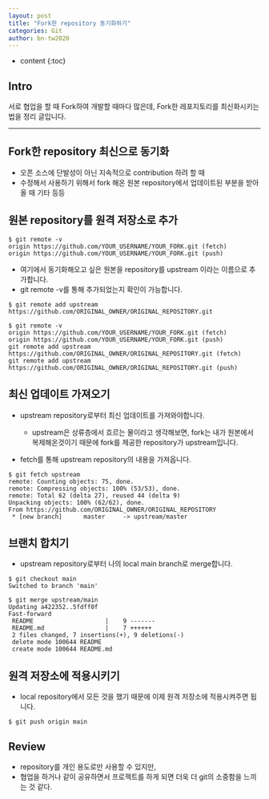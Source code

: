 ```yaml
---
layout: post
title: "Fork한 repository 동기화하기"
categories: Git
author: bn-tw2020
---
```


* content
{:toc}

## Intro

서로 협업을 할 때 Fork하여 개발할 때마다 많은데, Fork한 레포지토리를 최신화시키는법을 정리 글입니다.




---

## Fork한 repository 최신으로 동기화

- 오픈 소스에 단발성이 아닌 지속적으로 contribution 하려 할 때
- 수정해서 사용하기 위해서 fork 해온 원본 repository에서 업데이트된 부분을 받아올 때 기타 등등

## 원본 repository를 원격 저장소로 추가

```
$ git remote -v
origin https://github.com/YOUR_USERNAME/YOUR_FORK.git (fetch)
origin https://github.com/YOUR_USERNAME/YOUR_FORK.git (push)
```

- 여기에서 동기화해오고 싶은 원본을 repository를 upstream 이라는 이름으로 추가합니다.
- git remote -v를 통해 추가되었는지 확인이 가능합니다.

```
$ git remote add upstream https://github.com/ORIGINAL_OWNER/ORIGINAL_REPOSITORY.git

$ git remote -v
origin https://github.com/YOUR_USERNAME/YOUR_FORK.git (fetch)
origin https://github.com/YOUR_USERNAME/YOUR_FORK.git (push)
git remote add upstream https://github.com/ORIGINAL_OWNER/ORIGINAL_REPOSITORY.git (fetch)
git remote add upstream https://github.com/ORIGINAL_OWNER/ORIGINAL_REPOSITORY.git (push)
```

## 최신 업데이트 가져오기

- upstream repository로부터 최신 업데이트를 가져와야합니다.

  - upstream은 상류층에서 흐르는 물이라고 생각해보면, fork는 내가 원본에서 복제해온것이기 때문에 fork를 제공한 repository가 upstream입니다.

- fetch를 통해 upstream repository의 내용을 가져옵니다.

```
$ git fetch upstream
remote: Counting objects: 75, done.
remote: Compressing objects: 100% (53/53), done.
remote: Total 62 (delta 27), reused 44 (delta 9)
Unpacking objects: 100% (62/62), done.
From https://github.com/ORIGINAL_OWNER/ORIGINAL_REPOSITORY
 * [new branch]      master     -> upstream/master
```

## 브랜치 합치기

- upstream repository로부터 나의 local main branch로 merge합니다.

```
$ git checkout main
Switched to branch 'main'

$ git merge upstream/main
Updating a422352..5fdff0f
Fast-forward
 README                    |    9 -------
 README.md                 |    7 ++++++
 2 files changed, 7 insertions(+), 9 deletions(-)
 delete mode 100644 README
 create mode 100644 README.md
```

## 원격 저장소에 적용시키기

- local repository에서 모든 것을 했기 때문에 이제 원격 저장소에 적용시켜주면 됩니다.

```
$ git push origin main
```

## Review

- repository를 개인 용도로만 사용할 수 있지만,
- 협업을 하거나 같이 공유하면서 프로젝트를 하게 되면 더욱 더 git의 소중함을 느끼는 것 같다.
